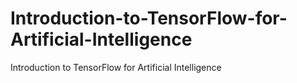 # Introduction-to-TensorFlow-for-Artificial-Intelligence
Introduction to TensorFlow for Artificial Intelligence

